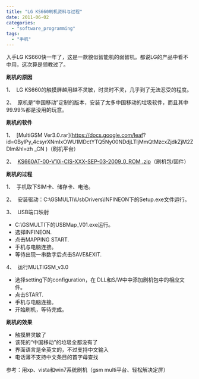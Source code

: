 ```yaml
---
title: "LG KS660刷机资料与过程"
date: 2011-06-02
categories: 
  - "software_programming"
tags: 
  - "手机"
---
```


入手LG KS660快一年了，这是一款貌似智能机的弱智机。都说LG的产品中看不中用，这次算是领教过了。

**刷机的原因**

1、  LG KS660的触摸屏越用越不灵敏，时灵时不灵，几乎到了无法忍受的程度。

2、  原机是“中国移动”定制的版本，安装了太多中国移动的垃圾软件，而且其中99.99%都是没用的玩意。

**刷机的软件**

1、  [MultiGSM Ver3.0.rar](https://docs.google.com/leaf?  id=0BylPy_4csyrXNmIxOWU1MDctYTQ5Ny00NDdjLTljMmQtMzcxZjdkZjM2ZDlm&hl=zh  _CN )（刷机平台）

2、  [KS660AT-00-V10i-CIS-XXX-SEP-03-2009\_0\_ROM .zip](http://www.gsm-data.com/lg/summary/816/2031.html)（刷机包/固件）

**刷机的过程**

1、  手机取下SIM卡、储存卡、电池。

2、  安装驱动：C:\\GSMULTI\\UsbDrivers\\INFINEON下的Setup.exe文件运行。

3、  USB端口映射

- C:\\GSMULTI下的USBMap\_V01.exe运行。
- 选择INFINEON.
- 点击MAPPING START.
- 手机与电脑连接。
- 等待出现一串数字后点击SAVE&EXIT.

4、  运行MULTIGSM\_v3.0

- 选择setting下的configuration，在 DLL和S/W中中添加刷机包中的相应文件。
- 点击START.
- 手机与电脑连接。
- 开始刷机，等待完成。

**刷机的效果**

- 触摸屏灵敏了
- 该死的“中国移动”的垃圾全都没有了
- 界面语言是全英文的，不过支持中文输入
- 电话薄不支持中文条目的首字母查找

参考：用xp、vista和win7系统刷机（gsm multi平台、轻松解决定屏）
